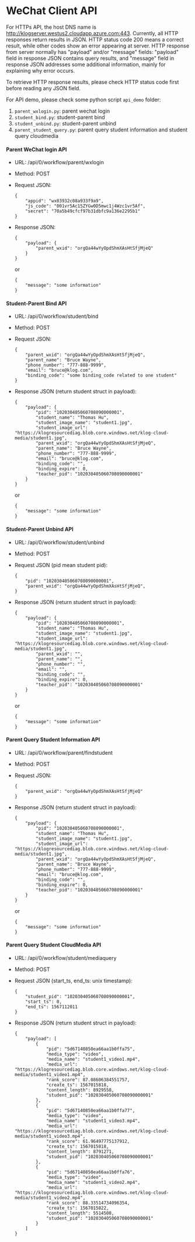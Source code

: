 # WeChat Client API

For HTTPs API, the host DNS name is http://klogserver.westus2.cloudapp.azure.com:443.
Currently, all HTTP responses return results in JSON. HTTP status code 200 means a correct result, while other codes show an error appearing at server. HTTP response from server normally has "payload" and/or "message" fields: "payload" field in response JSON contains query results, and "message" field in response JSON addresses some additional information, mainly for explaining why error occurs.

To retrieve HTTP response results, please check HTTP status code first before reading any JSON field.

For API demo, please check some python script `api_demo` folder:
1. `parent_wxlogin.py`: parent wechat login
2. `student_bind.py`: student-parent bind
3. `student_unbind.py`: student-parent unbind
4. `parent_student_query.py`: parent query student information and student query cloudmedia


#### Parent WeChat login API
  - URL: /api/0/workflow/parent/wxlogin
  - Method: POST
  - Request JSON:

        {
            "appid": "wx03932c08a933f9a9",
            "js_code": "001vr5Ac15ZYGw0D5mwc1j4Wzc1vr5Af",
            "secret": "70a5b49cfcf97b31dbfc9a136e2295b1"
        }

  - Response JSON:

        {
            "payload": {
                "parent_wxid": "orgQa44wYyOpdShmXAsHtSfjMjeQ"
            }
        }
    or 

        {
            "message": "some information"
        }


#### Student-Parent Bind API
  - URL: /api/0/workflow/student/bind
  - Method: POST
  - Request JSON:

        {
            "parent_wxid": "orgQa44wYyOpdShmXAsHtSfjMjeQ",
            "parent_name": "Bruce Wayne",
            "phone_number": "777-888-9999",
            "email": "bruce@klog.com",
            "binding_code": "some binding_code related to one student"
        }
    
  - Response JSON (return student struct in payload):

        {
            "payload": {
                "pid": "102030405060708090000001",
                "student_name": "Thomas Hu",
                "student_image_name": "student1.jpg",
                "student_image_url": "https://klogresourcediag.blob.core.windows.net/klog-cloud-media/student1.jpg",
                "parent_wxid": "orgQa44wYyOpdShmXAsHtSfjMjeQ",
                "parent_name": "Bruce Wayne",
                "phone_number": "777-888-9999",
                "email": "bruce@klog.com",
                "binding_code": "",
                "binding_expire": 0,
                "teacher_pid": "102030405060708090000001"
            }
        }
    or 

        {
            "message": "some information"
        }


#### Student-Parent Unbind API
  - URL: /api/0/workflow/student/unbind
  - Method: POST
  - Request JSON (pid mean student pid):

        {
            "pid": "102030405060708090000001",
            "parent_wxid": "orgQa44wYyOpdShmXAsHtSfjMjeQ",
        }
    
  - Response JSON (return student struct in payload):

        {
            "payload": {
                "pid": "102030405060708090000001",
                "student_name": "Thomas Hu",
                "student_image_name": "student1.jpg",
                "student_image_url": "https://klogresourcediag.blob.core.windows.net/klog-cloud-media/student1.jpg",
                "parent_wxid": "",
                "parent_name": "",
                "phone_number": "",
                "email": "",
                "binding_code": "",
                "binding_expire": 0,
                "teacher_pid": "102030405060708090000001"
            }
        }
    or 

        {
            "message": "some information"
        }



#### Parent Query Student Information API
  - URL: /api/0/workflow/parent/findstudent
  - Method: POST
  - Request JSON:

        {
            "parent_wxid": "orgQa44wYyOpdShmXAsHtSfjMjeQ"
        }

  - Response JSON (return student struct in payload):

        {
            "payload": {
                "pid": "102030405060708090000001",
                "student_name": "Thomas Hu",
                "student_image_name": "student1.jpg",
                "student_image_url": "https://klogresourcediag.blob.core.windows.net/klog-cloud-media/student1.jpg",
                "parent_wxid": "orgQa44wYyOpdShmXAsHtSfjMjeQ",
                "parent_name": "Bruce Wayne",
                "phone_number": "777-888-9999",
                "email": "bruce@klog.com",
                "binding_code": "",
                "binding_expire": 0,
                "teacher_pid": "102030405060708090000001"
            }
        }
    or 

        {
            "message": "some information"
        }


#### Parent Query Student CloudMedia API
  - URL: /api/0/workflow/student/mediaquery
  - Method: POST
  - Request JSON (start_ts, end_ts: unix timestamp):

        {
            "student_pid": "102030405060708090000001",
            "start_ts": 0,
            "end_ts": 1567112011
        }

  - Response JSON (return student struct in payload):

        {
            "payload": [
                {
                    "pid": "5d67140850ea66aa1b0ffa75",
                    "media_type": "video",
                    "media_name": "student1_video1.mp4",
                    "media_url": "https://klogresourcediag.blob.core.windows.net/klog-cloud-media/student1_video1.mp4",
                    "rank_score": 87.08606384551757,
                    "create_ts": 1567015818,
                    "content_length": 8929558,
                    "student_pid": "102030405060708090000001"
                },
                {
                    "pid": "5d67140850ea66aa1b0ffa77",
                    "media_type": "video",
                    "media_name": "student1_video3.mp4",
                    "media_url": "https://klogresourcediag.blob.core.windows.net/klog-cloud-media/student1_video3.mp4",
                    "rank_score": 61.96497775137912,
                    "create_ts": 1567015818,
                    "content_length": 8791271,
                    "student_pid": "102030405060708090000001"
                },
                {
                    "pid": "5d67140850ea66aa1b0ffa76",
                    "media_type": "video",
                    "media_name": "student1_video2.mp4",
                    "media_url": "https://klogresourcediag.blob.core.windows.net/klog-cloud-media/student1_video2.mp4",
                    "rank_score": 88.33514734096354,
                    "create_ts": 1567015822,
                    "content_length": 5514508,
                    "student_pid": "102030405060708090000001"
                }
            ]
        }
